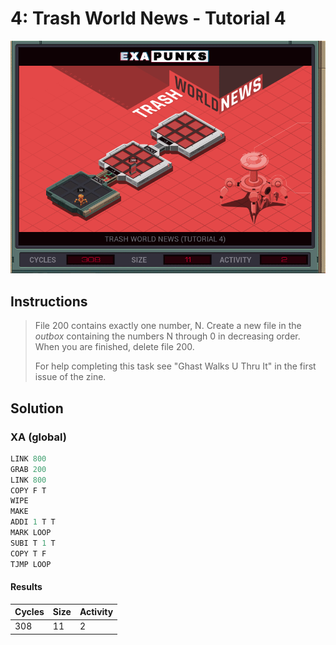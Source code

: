 # 4: Trash World News - Tutorial 4

<div align="center"><img src="EXAPUNKS - TRASH WORLD NEWS (308, 11, 2, 2022-12-05-19-20-08).gif" /></div>

## Instructions
> File 200 contains exactly one number, N. Create a new file in the *outbox* containing the numbers N through 0 in decreasing order. When you are finished, delete file 200.
> 
> For help completing this task see "Ghast Walks U Thru It" in the first issue of the zine.

## Solution

### XA (global)
```asm
LINK 800
GRAB 200
LINK 800
COPY F T
WIPE
MAKE
ADDI 1 T T
MARK LOOP
SUBI T 1 T
COPY T F
TJMP LOOP
```

#### Results
| Cycles | Size | Activity |
|--------|------|----------|
| 308    | 11   | 2        |
